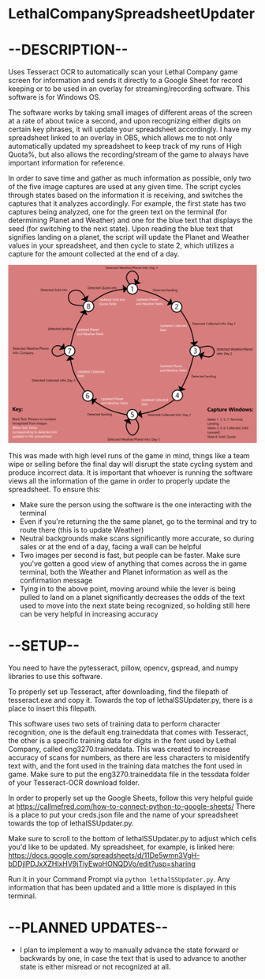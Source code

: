 # LethalCompanySpreadsheetUpdater
# --DESCRIPTION--

Uses Tesseract OCR to automatically scan your Lethal Company game screen for information and sends it directly to a Google Sheet for record keeping or to be used in an overlay for streaming/recording software. This software is for Windows OS.

The software works by taking small images of different areas of the screen at a rate of about twice a second, and upon recognizing either digits on certain key phrases, it will update your spreadsheet accordingly. I have my spreadsheet linked to an overlay in OBS, which allows me to not only automatically updated my spreadsheet to keep track of my runs of High Quota%, but also allows the recording/stream of the game to always have important information for reference. 

In order to save time and gather as much information as possible, only two of the five image captures are used at any given time. The script cycles through states based on the information it is receiving, and switches the captures that it analyzes accordingly. For example, the first state has two captures being analyzed, one for the green text on the terminal (for determining Planet and Weather) and one for the blue text that displays the seed (for switching to the next state). Upon reading the blue text that signifies landing on a planet, the script will update the Planet and Weather values in your spreadsheet, and then cycle to state 2, which utilizes a capture for the amount collected at the end of a day. 

![State Machine](statesSS.png)

This was made with high level runs of the game in mind, things like a team wipe or selling before the final day will disrupt the state cycling system and produce incorrect data. It is important that whoever is running the software views all the information of the game in order to properly update the spreadsheet. To ensure this:

- Make sure the person using the software is the one interacting with the terminal
- Even if you're returning the the same planet, go to the terminal and try to route there (this is to update Weather)
- Neutral backgrounds make scans significantly more accurate, so during sales or at the end of a day, facing a wall can be helpful
- Two images per second is fast, but people can be faster. Make sure you've gotten a good view of anything that comes across the in game terminal, both the Weather and Planet information as well as the confirmation message
- Tying in to the above point, moving around while the lever is being pulled to land on a planet significantly decreases the odds of the text used to move into the next state being recognized, so holding still here can be very helpful in increasing accuracy

# --SETUP--

You need to have the pytesseract, pillow, opencv, gspread, and numpy libraries to use this software.

To properly set up Tesseract, after downloading, find the filepath of tesseract.exe and copy it. Towards the top of lethalSSUpdater.py, there is a place to insert this filepath.

This software uses two sets of training data to perform character recognition, one is the default eng.traineddata that comes with Tesseract, the other is a specific training data for digits in the font used by Lethal Company, called eng3270.traineddata. This was created to increase accuracy of scans for numbers, as there are less characters to misidentify text with, and the font used in the training data matches the font used in game. Make sure to put the eng3270.traineddata file in the tessdata folder of your Tesseract-OCR download folder.

In order to properly set up the Google Sheets, follow this very helpful guide at https://callmefred.com/how-to-connect-python-to-google-sheets/
There is a place to put your creds.json file and the name of your spreadsheet towards the top of lethalSSUpdater.py.

Make sure to scroll to the bottom of lethalSSUpdater.py to adjust which cells you'd like to be updated. My spreadsheet, for example, is linked here:
https://docs.google.com/spreadsheets/d/11De5wmn3VgH-bDDjlPDJxXZHlxHV9jTiyEwoHONQDVo/edit?usp=sharing

Run it in your Command Prompt via `python lethalSSUpdater.py`. Any information that has been updated and a little more is displayed in this terminal.

# --PLANNED UPDATES--

- I plan to implement a way to manually advance the state forward or backwards by one, in case the text that is used to advance to another state is either misread or not recognized at all.

